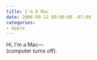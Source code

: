 ```yaml
---
title: I'm A Mac
date: 2006-09-12 00:00:00 -07:00
categories:
- Apple
---
```


<p>Hi, I'm a Mac—<br />(computer turns off).</p>
